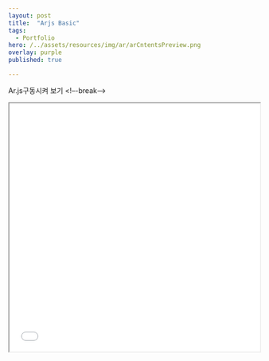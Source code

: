 ```yaml
---
layout: post
title:  "Arjs Basic"
tags:
  - Portfolio
hero: /../assets/resources/img/ar/arCntentsPreview.png
overlay: purple
published: true

---
```

Ar.js구동시켜 보기 
<!–-break-–>

<iframe width="100%" height="500px;" src="/../assets/resources/html/basicAr.html"></iframe>
